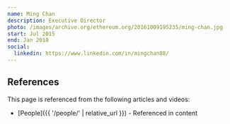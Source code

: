 ```yaml
---
name: Ming Chan
description: Executive Director
photo: /images/archive.org/ethereum.org/20161009195235/ming-chan.jpg
start: Jul 2015
end: Jan 2018
social:
  linkedin: https://www.linkedin.com/in/mingchan88/
---
```


## References

This page is referenced from the following articles and videos:

- [People]({{ '/people/' | relative_url }}) - Referenced in content
